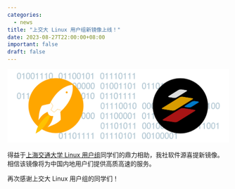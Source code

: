 ```yaml
---
categories:
  - news
title: "上交大 Linux 用户组新镜像上线！"
date: 2023-08-27T22:00:00+08:00
important: false
draft: false
---
```


![上交大镜像上线！](https://raw.githubusercontent.com/AOSC-Dev/newsroom/master/special-issue/20230827/imgs/new-mirror-sjtug.png)

得益于[上海交通大学 Linux 用户组](https://sjtug.org/)同学们的鼎力相助，我社软件源喜提新镜像。相信该镜像将为中国内地用户们提供高质高速的服务。

再次感谢上交大 Linux 用户组的同学们！